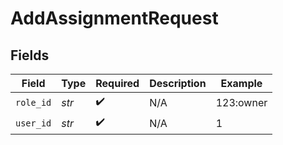 # AddAssignmentRequest


## Fields

| Field              | Type               | Required           | Description        | Example            |
| ------------------ | ------------------ | ------------------ | ------------------ | ------------------ |
| `role_id`          | *str*              | :heavy_check_mark: | N/A                | 123:owner          |
| `user_id`          | *str*              | :heavy_check_mark: | N/A                | 1                  |
